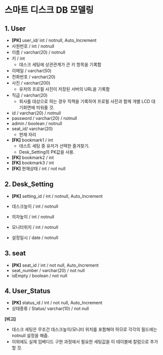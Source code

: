 # 스마트 디스크 DB 모델링

## 1. User

- **[PK]** user_id/ int / notnull, Auto_Increment
- 사원번호 / int / notnull
- 이름 / varchar(20) / notnull
- 키  / int
  - 데스크 세팅에 상관관계가 큰 키 항목을 기록함
- 이메일 / varchar(50)
- 전화번호 / varchar(20)
- 사진 / varchar(200)
  - 유저의 프로필 사진이 저장된 서버의 URL을 기록함
- 직급 / varchar(20)
  - 회사를 대상으로 하는 경우 직책을 기록하여 프로필 사진과 함께 개별 LCD 대기화면에 띄워줄 것.
- id / varchar(20) / notnull
- password / varchar(20) / notnull
- admin / boolean / notnull
- seat_id/ varchar(20)
  - 현재 자리
- **[FK]** bookmark1 / int
  - 데스트 세팅 중 유저가 선택한 즐겨찾기.
  - Desk_Setting의 PK값을 사용.
- **[FK]** bookmark2 / int
- **[FK]** bookmark3 / int
- **[FK]** 현재상태 / int / not null

## 2. Desk_Setting

- **[PK]** setting_id / int / notnull, Auto_Increment

- 데스크높이 / int / notnull

- 의자높이 / int / notnull

- 모니터위치 / int / notnull

- 설정일시 / date / notnull

## 3. seat
- **[PK]** seat_id / int / not null, Auto_Increment
- seat_number / varchar(20) / not null
- isEmpty / boolean / not null

## 4. User_Status
- **[PK]** status_id / int / not null, Auto_Increment
- 상태종류 / Status/ varchar(10) / not null


**[비고]**

- 데스크 세팅은 무조건 데스크높이/모니터 위치를 포함해야 하므로 각각의 필드에는 notnull 설정을 해줌.
- 이외에도 실제 임베디드 구현 과정에서 필요한 세팅값을 이 테이블에 칼럼으로 추가할 것.
